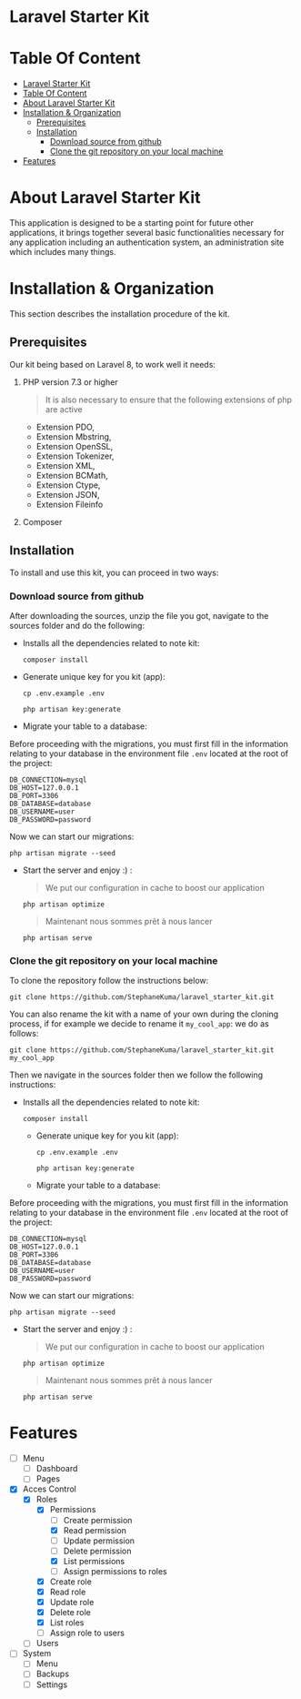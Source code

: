 # Laravel Starter Kit

# Table Of Content
- [Laravel Starter Kit](#laravel-starter-kit)
- [Table Of Content](#table-of-content)
- [About Laravel Starter Kit](#about-laravel-starter-kit)
- [Installation & Organization](#installation--organization)
  - [Prerequisites](#prerequisites)
  - [Installation](#installation)
    - [Download source from github](#download-source-from-github)
    - [Clone the git repository on your local machine](#clone-the-git-repository-on-your-local-machine)
- [Features](#features)

# About Laravel Starter Kit

This application is designed to be a starting point for future other applications, it brings together several basic functionalities necessary for any application including an authentication system, an administration site which includes many things.


# Installation & Organization

This section describes the installation procedure of the kit.

## Prerequisites

Our kit being based on Laravel 8, to work well it needs:

1.  PHP version 7.3 or higher

    > It is also necessary to ensure that the following extensions of php are active

    - Extension PDO,
    - Extension Mbstring,
    - Extension OpenSSL,
    - Extension Tokenizer,
    - Extension XML,
    - Extension BCMath,
    - Extension Ctype,
    - Extension JSON,
    - Extension Fileinfo

2.  Composer

## Installation

To install and use this kit, you can proceed in two ways:

###  Download source from github

After downloading the sources, unzip the file you got, navigate to the sources folder and do the following:

  - Installs all the dependencies related to note kit:
  
    `composer install`

  - Generate unique key for you kit (app):

    `cp .env.example .env`


    `php artisan key:generate`

  - Migrate your table to a database:

Before proceeding with the migrations, you must first fill in the information relating to your database in the environment file `.env` located at the root of the project:
    
    DB_CONNECTION=mysql
    DB_HOST=127.0.0.1
    DB_PORT=3306
    DB_DATABASE=database
    DB_USERNAME=user
    DB_PASSWORD=password

Now we can start our migrations:

    php artisan migrate --seed

  - Start the server and enjoy :) :

    > We put our configuration in cache to boost our application

    `php artisan optimize`

    > Maintenant nous sommes prêt à nous lancer

    `php artisan serve`


###  Clone the git repository on your local machine

To clone the repository follow the instructions below:

`git clone https://github.com/StephaneKuma/laravel_starter_kit.git`

You can also rename the kit with a name of your own during the cloning process, if for example we decide to rename it `my_cool_app`: we do as follows:

`git clone https://github.com/StephaneKuma/laravel_starter_kit.git my_cool_app`

Then we navigate in the sources folder then we follow the following instructions:

- Installs all the dependencies related to note kit:
  
    `composer install`

  - Generate unique key for you kit (app):

    `cp .env.example .env`


    `php artisan key:generate`

  - Migrate your table to a database:

Before proceeding with the migrations, you must first fill in the information relating to your database in the environment file `.env` located at the root of the project:
    
    DB_CONNECTION=mysql
    DB_HOST=127.0.0.1
    DB_PORT=3306
    DB_DATABASE=database
    DB_USERNAME=user
    DB_PASSWORD=password

Now we can start our migrations:

    php artisan migrate --seed

  - Start the server and enjoy :) :

    > We put our configuration in cache to boost our application

    `php artisan optimize`

    > Maintenant nous sommes prêt à nous lancer

    `php artisan serve`


# Features

- [ ] Menu
  - [ ] Dashboard
  - [ ] Pages
- [x] Acces Control
  - [x] Roles
    - [x] Permissions
      - [ ] Create permission
      - [x] Read permission
      - [ ] Update permission
      - [ ] Delete permission
      - [x] List permissions
      - [ ] Assign permissions to roles
    - [x] Create role
    - [x] Read role
    - [x] Update role
    - [x] Delete role
    - [x] List roles
    - [ ] Assign role to users
  - [ ] Users
- [ ] System
  - [ ] Menu
  - [ ] Backups
  - [ ] Settings
